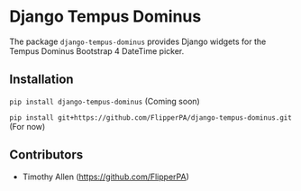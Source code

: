 # Django Tempus Dominus

The package `django-tempus-dominus` provides Django widgets for the Tempus Dominus Bootstrap 4 DateTime picker.

## Installation

`pip install django-tempus-dominus` (Coming soon)

`pip install git+https://github.com/FlipperPA/django-tempus-dominus.git` (For now)

## Contributors

* Timothy Allen (https://github.com/FlipperPA)
